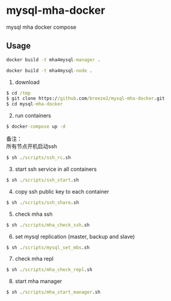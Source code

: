 # mysql-mha-docker
mysql mha docker compose

## Usage
```cmd
docker build -t mha4mysql-manager .
```
```cmd
docker build -t mha4mysql-node .
```

1. download
```cmd
$ cd /tmp
$ git clone https://github.com/breeze2/mysql-mha-docker.git
$ cd mysql-mha-docker

```

2. run containers
```cmd
$ docker-compose up -d

```
备注：    
所有节点开机启动ssh

```cmd
$ sh ./scripts/ssh_rc.sh 
```

3. start ssh service in all containers
```cmd
$ sh ./scripts/ssh_start.sh 

```

4. copy ssh public key to each container
```cmd
$ sh ./scripts/ssh_share.sh 

```

5. check mha ssh
```cmd
$ sh ./scripts/mha_check_ssh.sh

```

6. set mysql replication (master, backup and slave)
```cmd
$ sh ./scripts/mysql_set_mbs.sh
```

7. check mha repl
```cmd
$ sh ./scripts/mha_check_repl.sh

```

8. start mha manager
```cmd
$ sh ./scripts/mha_start_manager.sh

```
